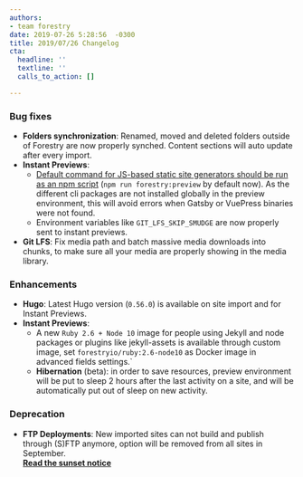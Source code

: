 ```yaml
---
authors:
- team forestry
date: 2019-07-26 5:28:56  -0300
title: 2019/07/26 Changelog
cta:
  headline: ''
  textline: ''
  calls_to_action: []

---
```

### Bug fixes

* **Folders synchronization**: Renamed, moved and deleted folders outside of Forestry are now properly synched. Content sections will auto update after every import.
* **Instant Previews**:
  * [Default command for JS-based static site generators should be run as an npm script](/docs/previews/build-commands/#using-npm-scripts-as-build-commands) (`npm run forestry:preview` by default now). As the different cli packages are not installed globally in the preview environment, this will avoid errors when Gatsby or VuePress binaries were not found.
  * Environment variables like `GIT_LFS_SKIP_SMUDGE` are now properly sent to instant previews.
* **Git LFS**: Fix media path and batch massive media downloads into chunks, to make sure all your media are properly showing in the media library.

### Enhancements

* **Hugo**: Latest Hugo version (`0.56.0`) is available on site import and for Instant Previews.
* **Instant Previews**:
  * A new `Ruby 2.6 + Node 10` image for people using Jekyll and node packages or plugins like jekyll-assets is available through custom image, set `forestryio/ruby:2.6-node10` as Docker image in advanced fields settings.\`
  * **Hibernation** (beta): in order to save resources, preview environment will be put to sleep 2 hours after the last activity on a site, and will be automatically put out of sleep on new activity.

### Deprecation

* **FTP Deployments**: New imported sites can not build and publish through (S)FTP anymore, option will be removed from all sites in September.  
  [**Read the sunset notice**](/docs/sunset/deployments/)